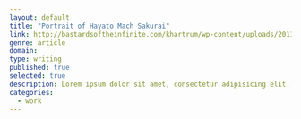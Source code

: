 ```yaml
---
layout: default
title: "Portrait of Hayato Mach Sakurai"
link: http://bastardsoftheinfinite.com/khartrum/wp-content/uploads/2011/09/Sick_and_Tired_of_The_Rain_A_Day_with_Mach_S.pdf
genre: article
domain:
type: writing
published: true
selected: true
description: Lorem ipsum dolor sit amet, consectetur adipisicing elit. Dolorem, mollitia, illum, obcaecati ad similique quibusdam doloremque earum unde dignissimos quae animi odio veniam dolor ipsa beatae quaerat quos iure corrupti.
categories:
  - work
---
```


